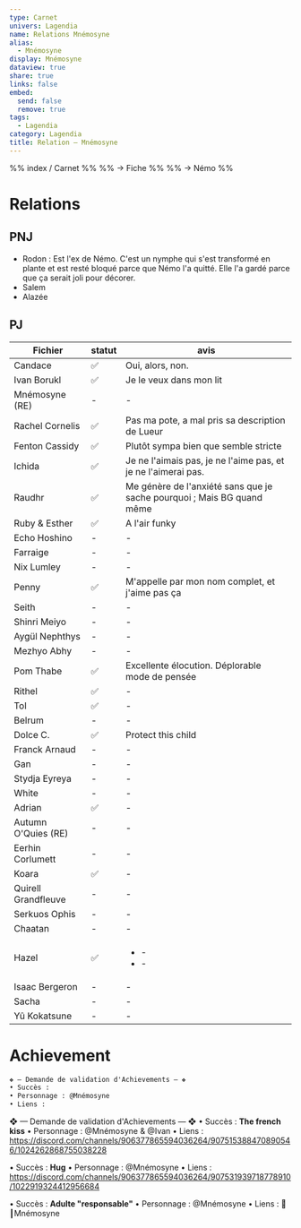 ```yaml
---
type: Carnet
univers: Lagendia
name: Relations Mnémosyne
alias:
  - Mnémosyne
display: Mnémosyne
dataview: true
share: true
links: false
embed:
  send: false
  remove: true
tags:
  - Lagendia
category: Lagendia
title: Relation — Mnémosyne
---
```


%% index / Carnet %%
%% → Fiche %%
%% → Némo %%



# Relations
## PNJ
- Rodon : Est l'ex de Némo. C'est un nymphe qui s'est transformé en plante et est resté bloqué parce que Némo l'a quitté. Elle l'a gardé parce que ça serait joli pour décorer.
- Salem
- Alazée

## PJ
| Fichier                                                                                            | statut | avis                                                                   |
| -------------------------------------------------------------------------------------------------- | ------ | ---------------------------------------------------------------------- |
| Candace                             | ✅      | Oui, alors, non.                                                       |
| Ivan Borukl                     | ✅      | Je le veux dans mon lit                                                |
| Mnémosyne (RE)               | \-     | \-                                                                     |
| Rachel Cornelis             | ✅      | Pas ma pote, a mal pris sa description de Lueur                        |
| Fenton Cassidy              | ✅      | Plutôt sympa bien que semble stricte                                   |
| Ichida                              | ✅      | Je ne l'aimais pas, je ne l'aime pas, et je ne l'aimerai pas.          |
| Raudhr                              | ✅      | Me génère de l'anxiété sans que je sache pourquoi ; Mais BG quand même |
| Ruby & Esther                | ✅      | A l'air funky                                                          |
| Echo Hoshino             | \-     | \-                                                                     |
| Farraige                     | \-     | \-                                                                     |
| Nix Lumley                 | \-     | \-                                                                     |
| Penny                           | ✅      | M'appelle par mon nom complet, et j'aime pas ça                        |
| Seith                           | \-     | \-                                                                     |
| Shinri Meiyo             | \-     | \-                                                                     |
| Aygül Nephthys         | \-     | \-                                                                     |
| Mezhyo Abhy               | \-     | \-                                                                     |
| Pom Thabe                   | ✅      | Excellente élocution. Déplorable mode de pensée                        |
| Rithel                         | ✅      | \-                                                                     |
| Tol                               | ✅      | \-                                                                     |
| Belrum                          | \-     | \-                                                                     |
| Dolce C.                      | ✅      | Protect this child                                                     |
| Franck Arnaud            | \-     | \-                                                                     |
| Gan                                | \-     | \-                                                                     |
| Stydja Eyreya            | \-     | \-                                                                     |
| White                            | \-     | \-                                                                     |
| Adrian                           | ✅      | \-                                                                     |
| Autumn O'Quies (RE) | \-     | \-                                                                     |
| Eerhin Corlumett       | \-     | \-                                                                     |
| Koara                             | ✅      | \-                                                                     |
| Quirell Grandfleuve | \-     | \-                                                                     |
| Serkuos Ophis             | \-     | \-                                                                     |
| Chaatan                        | \-     | \-                                                                     |
| Hazel                            | ✅      | <ul><li>\-</li><li>\-</li></ul>                                        |
| Isaac Bergeron          | \-     | \-                                                                     |
| Sacha                            | \-     | \-                                                                     |
| Yû Kokatsune              | \-     | \-                                                                     |

# Achievement
```md
❖ — Demande de validation d'Achievements — ❖
• Succès :
• Personnage : @Mnémosyne
• Liens : 
```

❖ — Demande de validation d'Achievements — ❖
• Succès : **The french kiss**
• Personnage : @Mnémosyne & @Ivan
• Liens : https://discord.com/channels/906377865594036264/907515388470890546/1024262868755038228

• Succès : **Hug**
• Personnage : @Mnémosyne
• Liens : https://discord.com/channels/906377865594036264/907531939718778910/1022919324412956684

• Succès : **Adulte "responsable"** 
• Personnage : @Mnémosyne 
• Liens : 🧼┃Mnémosyne

